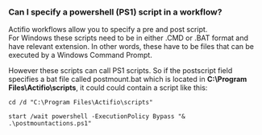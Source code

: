 ### Can I specify a powershell (PS1) script in a workflow?

Actifio workflows allow you to specify a pre and post script.   
For Windows these scripts need to be in either .CMD or .BAT format and have relevant extension.
In other words, these have to be files that can be executed by a Windows Command Prompt.   

However these scripts can call PS1 scripts.  So if the postscript field specifies a bat file called postmount.bat which is located in  **C:\Program Files\Actifio\scripts**, it could could contain a script like this:
```
cd /d "C:\Program Files\Actifio\scripts"

start /wait powershell -ExecutionPolicy Bypass "& .\postmountactions.ps1"
```
